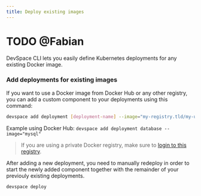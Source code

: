 ```yaml
---
title: Deploy existing images
---
```


# TODO @Fabian

DevSpace CLI lets you easily define Kubernetes deployments for any existing Docker image.

### Add deployments for existing images
If you want to use a Docker image from Docker Hub or any other registry, you can add a custom component to your deployments using this command:
```bash
devspace add deployment [deployment-name] --image="my-registry.tld/my-username/image"
```
Example using Docker Hub: `devspace add deployment database --image="mysql"`

> If you are using a private Docker registry, make sure to [login to this registry](/docs/image-building/registries/authentication).

After adding a new deployment, you need to manually redeploy in order to start the newly added component together with the remainder of your previouly existing deployments.
```bash
devspace deploy
```
